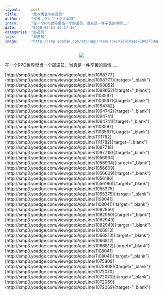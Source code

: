 ```yaml
---
layout:     post
title:      "龙与勇者与邮递员"
author:     "作者：グレゴリウス山田"
intro:      "在一个RPG世界里当一个邮递员，当真是一件辛苦的事情……"
date:       "2018-02-14 12:17:16"
categories: "邮递员"
tags:       "邮递员"
image:      "http://smp.yoedge.com/smp-app/resource/viewImage/1001739appline.png"
---
```

<div style="text-align: center">
<p><img src="http://smp.yoedge.com/smp-app/resource/viewImage/1001739appline.png"/></p>
</div>
<p class="post-meta">
<span>在一个RPG世界里当一个邮递员，当真是一件辛苦的事情……</span>
</p>
[http://smp3.yoedge.com/view/gotoAppLine/1098777](http://smp3.yoedge.com/view/gotoAppLine/1098777){:target="_blank"}
[http://smp3.yoedge.com/view/gotoAppLine/1098052](http://smp3.yoedge.com/view/gotoAppLine/1098052){:target="_blank"}
[http://smp3.yoedge.com/view/gotoAppLine/1103597](http://smp3.yoedge.com/view/gotoAppLine/1103597){:target="_blank"}
[http://smp3.yoedge.com/view/gotoAppLine/1094742](http://smp3.yoedge.com/view/gotoAppLine/1094742){:target="_blank"}
[http://smp3.yoedge.com/view/gotoAppLine/1094741](http://smp3.yoedge.com/view/gotoAppLine/1094741){:target="_blank"}
[http://smp3.yoedge.com/view/gotoAppLine/1103597](http://smp3.yoedge.com/view/gotoAppLine/1103597){:target="_blank"}
[http://smp3.yoedge.com/view/gotoAppLine/1111782](http://smp3.yoedge.com/view/gotoAppLine/1111782){:target="_blank"}
[http://smp3.yoedge.com/view/gotoAppLine/1087718](http://smp3.yoedge.com/view/gotoAppLine/1087718){:target="_blank"}
[http://smp3.yoedge.com/view/gotoAppLine/1056934](http://smp3.yoedge.com/view/gotoAppLine/1056934){:target="_blank"}
[http://smp3.yoedge.com/view/gotoAppLine/1056609](http://smp3.yoedge.com/view/gotoAppLine/1056609){:target="_blank"}
[http://smp3.yoedge.com/view/gotoAppLine/1056186](http://smp3.yoedge.com/view/gotoAppLine/1056186){:target="_blank"}
[http://smp3.yoedge.com/view/gotoAppLine/1055375](http://smp3.yoedge.com/view/gotoAppLine/1055375){:target="_blank"}
[http://smp3.yoedge.com/view/gotoAppLine/1108041](http://smp3.yoedge.com/view/gotoAppLine/1108041){:target="_blank"}
[http://smp3.yoedge.com/view/gotoAppLine/1082950](http://smp3.yoedge.com/view/gotoAppLine/1082950){:target="_blank"}
[http://smp3.yoedge.com/view/gotoAppLine/1082949](http://smp3.yoedge.com/view/gotoAppLine/1082949){:target="_blank"}
[http://smp3.yoedge.com/view/gotoAppLine/1066813](http://smp3.yoedge.com/view/gotoAppLine/1066813){:target="_blank"}
[http://smp3.yoedge.com/view/gotoAppLine/1066812](http://smp3.yoedge.com/view/gotoAppLine/1066812){:target="_blank"}
[http://smp3.yoedge.com/view/gotoAppLine/1108041](http://smp3.yoedge.com/view/gotoAppLine/1108041){:target="_blank"}
[http://smp3.yoedge.com/view/gotoAppLine/1075808](http://smp3.yoedge.com/view/gotoAppLine/1075808){:target="_blank"}
[http://smp3.yoedge.com/view/gotoAppLine/1072070](http://smp3.yoedge.com/view/gotoAppLine/1072070){:target="_blank"}
[http://smp3.yoedge.com/view/gotoAppLine/1072069](http://smp3.yoedge.com/view/gotoAppLine/1072069){:target="_blank"}


